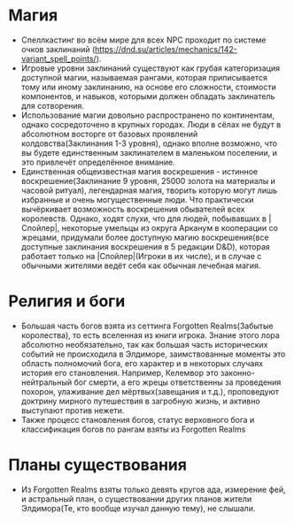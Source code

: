 
# Магия

- Спеллкастинг во всём мире для всех NPC проходит по системе очков заклинаний (https://dnd.su/articles/mechanics/142-variant_spell_points/).
- Игровые уровни заклинаний существуют как грубая категоризация доступной магии, называемая рангами, которая приписывается тому или иному заклинанию, на основе его сложности, стоимости компонентов, и навыков, которыми должен обладать заклинатель для сотворения.       
- Использование магии довольно распространено по континентам, однако сосредоточено в крупных городах. Люди в сёлах не будут в абсолютном восторге от базовых проявлений колдовства(Заклинания 1-3 уровня), однако вполне возможно, что вы будете единственным заклинателем в маленьком поселении, и это привлечёт определённое внимание. 
- Единственная общеизвестная магия воскрешения - истинное воскрешение(Заклинание 9 уровня, 25000 золота на материалы и часовой ритуал), легендарная магия, творить которую могут лишь избранные и очень могущественные люди. Что практически вычёркивает возможность воскрешения обывателей всех королевств. Однако, ходят слухи, что для людей, побывавших в |Спойлер|, некоторые умельцы из округа Арканум в кооперации со жрецами, придумали более доступную магию воскрешения(все доступные заклинания воскрешения в 5 редакции D&D), которая работает только на |Спойлер|(Игроки в их числе), и в случае с обычными жителями ведёт себя как обычная лечебная магия.

# Религия и боги

- Большая часть богов взята из сеттинга Forgotten Realms(Забытые королества), то есть вселенная из книги игрока. Знание этого лора абсолютно необязательно, так как большая часть исторических событий не происходила в Элдиморе, заимствованные моменты это область полномочий бога, его характер и в некоторых случаях история его становления. Например, Келемвор это законно-нейтральный бог смерти, а его жрецы ответственны за проведения похорон, улаживание дел мёртвых(завещания и т.д.), проповедуют доктрину мирного путешествия в загробную жизнь, и активно выступают против нежети.
- Также процесс становления богов, статус верховного бога и классификация богов по рангам взяты из Forgotten Realms

# Планы существования
- Из Forgotten Realms взяты только девять кругов ада, измерение фей, и астральный план, о существовании других планов жители Элдимора(Те, кто вообще изучал данную тему), не слышали. 
